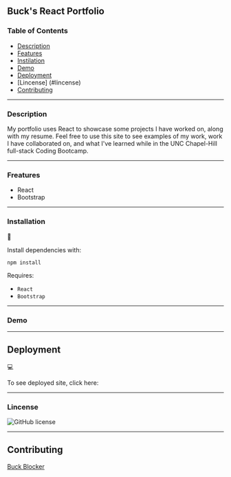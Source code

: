## Buck's React Portfolio

### Table of Contents

- [Description](#Description)
- [Features](#Features)
- [Instilation](#installation)
- [Demo](#demo)
- [Deployment](#deployment)
- [Lincense] (#lincense)
- [Contributing](#Contributing)

---

### Description

My portfolio uses React to showcase some projects I have worked on, along with my resume. Feel free to use this site to see examples of my work, work I have collaborated on, and what I've learned while in the UNC Chapel-Hill full-stack Coding Bootcamp.

---

### Freatures

- React
- Bootstrap

---

### Installation

💾

Install dependencies with:

`npm install`

Requires:

- `React`
- `Bootstrap`

---

### Demo

---

## Deployment

💻

To see deployed site, click here:

---

### Lincense

![GitHub license](https://img.shields.io/badge/license-MIT-blue.svg)

---

## Contributing

[Buck Blocker](https://github.com/bucknorris336)
